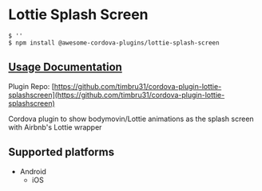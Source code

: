 # Lottie Splash Screen

```text
$ ''
$ npm install @awesome-cordova-plugins/lottie-splash-screen
```

## [Usage Documentation](https://danielsogl.gitbook.io/awesome-cordova-plugins/plugins/lottie-splash-screen/)

Plugin Repo: [https://github.com/timbru31/cordova-plugin-lottie-splashscreen](https://github.com/timbru31/cordova-plugin-lottie-splashscreen)

Cordova plugin to show bodymovin/Lottie animations as the splash screen with Airbnb's Lottie wrapper

## Supported platforms

* Android
  * iOS

